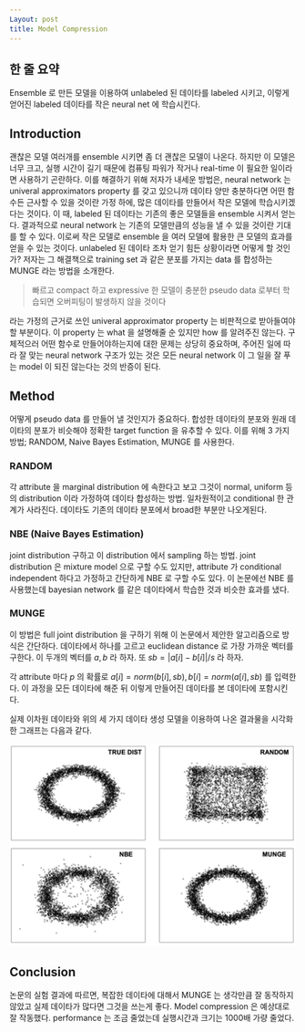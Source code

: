 ```yaml
---
Layout: post
title: Model Compression
---
```


## 한 줄 요약

Ensemble 로 만든 모델을 이용하여 unlabeled 된 데이타를 labeled 시키고, 이렇게 얻어진 labeled 데이타를 작은 neural net 에 학습시킨다.

## **Introduction**

괜찮은 모델 여러개를 ensemble 시키면 좀 더 괜찮은 모델이 나온다. 하지만 이 모델은 너무 크고, 실행 시간이 길기 때문에 컴퓨팅 파워가 작거나 real-time 이 필요한 일이라면 사용하기 곤란하다. 이를 해결하기 위해 저자가 내세운 방법은, neural network 는 univeral approximators property 를 갖고 있으니까 데이타 양만 충분하다면 어떤 함수든 근사할 수 있을 것이란 가정 하에, 많은 데이타를 만들어서 작은 모델에 학습시키겠다는 것이다. 이 때, labeled 된 데이타는 기존의 좋은 모델들을 ensemble 시켜서 얻는다. 결과적으로 neural network 는 기존의 모델만큼의 성능을 낼 수 있을 것이란 기대를 할 수 있다. 이로써 작은 모델로 ensemble 을 여러 모델에 활용한 큰 모델의 효과를 얻을 수 있는 것이다.  unlabeled 된 데이타 조차 얻기 힘든 상황이라면 어떻게 할 것인가? 저자는 그 해결책으로 training set 과 같은 분포를 가지는 data 를 합성하는 MUNGE 라는 방법을 소개한다.

> 빠르고 compact 하고 expressive 한 모델이 충분한 pseudo data 로부터 학습되면 오버피팅이 발생하지 않을 것이다

라는 가정의 근거로 쓰인 univeral approximator property 는 비판적으로 받아들여야 할 부분이다. 이 property 는 what 을 설명해줄 순 있지만 how 를 알려주진 않는다. 구체적으러 어떤 함수로 만들어야하는지에 대한 문제는 상당히 중요하며, 주어진 일에 따라 잘 맞는 neural network 구조가 있는 것은 모든 neural network 이 그 일을 잘 푸는 model 이 되진 않는다는 것의 반증이 된다.

## Method

어떻게 pseudo data 를 만들어 낼 것인지가 중요하다. 합성한 데이타의 분포와 원래 데이타의 분포가 비슷해야 정확한 target function 을 유추할 수 있다. 이를 위해 3 가지 방법; RANDOM, Naive Bayes Estimation, MUNGE 를 사용한다.

### RANDOM

각 attribute 을 marginal distribution 에 속한다고 보고 그것이 normal, uniform 등의 distribution 이라 가정하여 데이타 합성하는 방법. 일차원적이고 conditional 한 관계가 사라진다. 데이타도 기존의 데이타 분포에서 broad한 부분만 나오게된다.

### NBE (Naive Bayes Estimation)

joint distribution 구하고 이 distribution 에서 sampling 하는 방법. joint distribution 은 mixture model 으로 구할 수도 있지만, attribute 가 conditional independent 하다고 가정하고 간단하게 NBE 로 구할 수도 있다. 이 논문에선 NBE 를 사용했는데 bayesian network 를 같은 데이타에서 학습한 것과 비슷한 효과를 냈다.

### MUNGE

이 방법은 full joint distribution 을 구하기 위해 이 논문에서 제안한 알고리즘으로 방식은 간단하다. 데이타에서 하나를 고르고 euclidean distance 로 가장 가까운 벡터를 구한다. 이 두개의 벡터를 $a, b$ 라 하자. 또 $sb = |a[i] - b[i]|/s$ 라 하자.

각 attribute 마다 $p$ 의 확률로 $a[i] = norm(b[i], sb), b[i] = norm(a[i], sb)$ 를 입력한다. 이 과정을 모든 데이타에 해준 뒤 이렇게 만들어진 데이타를 본 데이타에 포함시킨다.



실제 이차원 데이타와 위의 세 가지 데이타 생성 모델을 이용하여 나온 결과물을 시각화한 그래프는 다음과 같다.

<img src="../imgs/model_compression.png" alt="comparison of three model" style="zoom:80%;" />

## Conclusion

논문의 실험 결과에 따르면, 복잡한 데이타에 대해서 MUNGE 는 생각만큼 잘 동작하지 않았고 실제 데이타가 많다면 그것을 쓰는게 좋다. Model compression 은 예상대로 잘 작동했다. performance 는 조금 줄었는데 실행시간과 크기는 1000배 가량 줄었다.